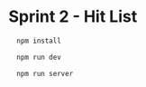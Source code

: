 # Sprint 2 - Hit List

```bash
  npm install
```

```bash
  npm run dev
```

```bash
  npm run server
```
